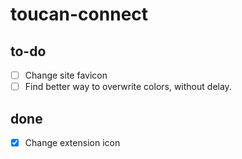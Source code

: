 # toucan-connect

## to-do
- [ ] Change site favicon
- [ ] Find better way to overwrite colors, without delay.

## done
- [x] Change extension icon
